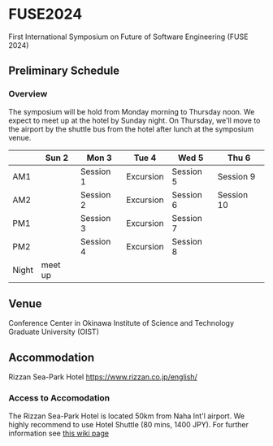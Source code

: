 # FUSE2024
First International Symposium on Future of Software Engineering (FUSE 2024)

## Preliminary Schedule

### Overview
The symposium will be hold from Monday morning to Thursday noon.
We expect to meet up at the hotel by Sunday night.
On Thursday, we'll move to the airport by the shuttle bus from the hotel after lunch at the symposium venue.

|       | Sun 2   | Mon 3      | Tue 4      | Wed 5      | Thu 6     |
|-------|---------|------------|------------|------------|-----------|
| AM1   |         | Session 1  | Excursion  | Session 5  | Session 9 |
| AM2   |         | Session 2  | Excursion  | Session 6  | Session 10|
| PM1   |         | Session 3  | Excursion  | Session 7  |           |
| PM2   |         | Session 4  | Excursion  | Session 8  |           |
| Night | meet up |            |            |            |           |


## Venue
Conference Center in Okinawa Institute of Science and Technology Graduate University (OIST)

## Accommodation
Rizzan Sea-Park Hotel  https://www.rizzan.co.jp/english/

### Access to Accomodation
The Rizzan Sea-Park Hotel is located 50km from Naha Int'l airport. 
We highly recommend to use Hotel Shuttle (80 mins, 1400 JPY). 
For further information see [this wiki page](https://github.com/tkobaya/fuse2024/wiki/Travel) 
